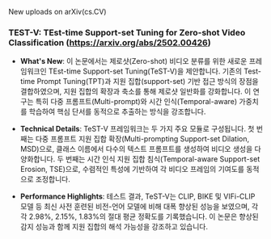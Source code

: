 New uploads on arXiv(cs.CV)

### TEST-V: TEst-time Support-set Tuning for Zero-shot Video Classification (https://arxiv.org/abs/2502.00426)
- **What's New**: 이 논문에서는 제로샷(Zero-shot) 비디오 분류를 위한 새로운 프레임워크인 TEst-time Support-set Tuning(TeST-V)을 제안합니다. 기존의 Test-time Prompt Tuning(TPT)과 지원 집합(support-set) 기반 접근 방식의 장점을 결합하였으며, 지원 집합의 확장과 축소를 통해 제로샷 일반화를 강화합니다. 이 연구는 특히 다중 프롬프트(Multi-prompt)와 시간 인식(Temporal-aware) 가중치를 학습하여 핵심 단서를 동적으로 추출하는 방식을 강조합니다.

- **Technical Details**: TeST-V 프레임워크는 두 가지 주요 모듈로 구성됩니다. 첫 번째는 다중 프롬프트 지원 집합 확장(Multi-prompting Support-set Dilation, MSD)으로, 클래스 이름에서 다수의 텍스트 프롬프트를 생성하여 비디오 생성을 다양화합니다. 두 번째는 시간 인식 지원 집합 침식(Temporal-aware Support-set Erosion, TSE)으로, 수렴적인 특성에 기반하여 각 비디오 프레임의 기여도를 동적으로 조정합니다.

- **Performance Highlights**: 테스트 결과, TeST-V는 CLIP, BIKE 및 VIFi-CLIP 모델 등 최신 사전 훈련된 비전-언어 모델에 비해 대폭 향상된 성능을 보였으며, 각각 2.98%, 2.15%, 1.83%의 절대 평균 정확도를 기록했습니다. 이 논문은 향상된 감지 성능과 함께 지원 집합의 해석 가능성을 강조하고 있습니다.



